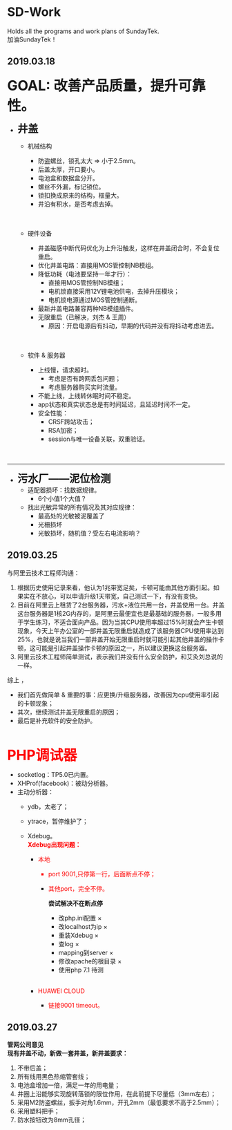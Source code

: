 # SD-Work
Holds all the programs and work plans of SundayTek.   
加油SundayTek！

## 2019.03.18 
<font size = 6>**GOAL: 改善产品质量，提升可靠性。**</font>

- <font size = 5> **井盖** </font>
	- 机械结构
		-  防盗螺丝，锁孔太大 => 小于2.5mm。
		-  后盖太厚，开口要小。
		-  电池盒和数据盒分开。
		-  螺丝不外漏，标记锁位。
		-  锁扣换成原来的结构，框量大。  
		-  井沿有积水，是否考虑去掉。
		<br/>
		<br/>

	- 硬件设备
		- 井盖磁感中断代码优化为上升沿触发，这样在井盖闭合时，不会复位重启。
		- 优化井盖电路：直接用MOS管控制NB模组。
		- 降低功耗（电池要坚持一年才行）：
			- 直接用MOS管控制NB模组；
			- 电机锁直接采用12V锂电池供电，去掉升压模块；
			- 电机锁电源通过MOS管控制通断。
		- 最新井盖电路兼容两种NB模组插件。   
		- 无限重启（已解决，刘杰 & 王周）
			- 原因：开启电源后有抖动，早期的代码并没有将抖动考虑进去。
		<br/> 
		<br/>
	- 软件 & 服务器 
		- 上线慢，请求超时。
			- 考虑是否有跨网丢包问题； 
			- 考虑服务器购买实时流量。
		- 不能上线，上线转休眠时间不稳定。
		- app状态和真实状态总是有时间延迟，且延迟时间不一定。
		- 安全性能：
			- CRSF跨站攻击；
			- RSA加密；
			- session与唯一设备关联，双重验证。
		<br/>  
		<br/>

---
- <font size = 5> **污水厂——泥位检测** </font>
	- 适配器损坏：找数据规律。
		- 6个小值1个大值？
	- 找出光敏异常的所有情况及其对应规律：
		- 最高处的光敏被泥覆盖了
		- 光栅损坏
		- 光敏损坏，随机值？受左右电流影响？



## 2019.03.25
与阿里云技术工程师沟通：  
1. 根据历史使用记录来看，他认为1兆带宽足矣，卡顿可能由其他方面引起。如果实在不放心，可以申请升级1天带宽，自己测试一下，有没有变快。  
2. 目前在阿里云上租赁了2台服务器，污水+液位共用一台，井盖使用一台。井盖这台服务器是1核2G内存的，是阿里云最便宜也是最基础的服务器，一般多用于学生练习，不适合面向产品。因为当其CPU使用率超过15%时就会产生卡顿现象，今天上午办公室的一部井盖无限重启就造成了该服务器CPU使用率达到25%，也就是说当我们一部井盖开始无限重启时就可能引起其他井盖的操作卡顿，这可能是引起井盖操作卡顿的原因之一，所以建议更换这台服务器。  
3. 阿里云技术工程师简单测试，表示我们并没有什么安全防护，和艾灸刘总说的一样。  

综上 ，
 
- 我们首先做简单 & 重要的事：应更换/升级服务器，改善因为cpu使用率引起的卡顿现象； 
- 其次，继续测试井盖无限重启的原因；  
- 最后是补充软件的安全防护。  
<br/>




<font size = 6 color = red >**PHP调试器**</font>

- socketlog：TP5.0已内置。
- XHProf(facebook)：被动分析器。
- 主动分析器：
	- ydb，太老了；
	- ytrace，暂停维护了；
	- Xdebug。  
		<font color = red >**Xdebug出现问题：**  
		
		- 本地  
			- port 9001,只停第一行，后面断点不停；
			- 其他port，完全不停。</font>    
			
				**尝试解决不在断点停**
				
				- 改php.ini配置 ×
				- 改localhost为ip  ×
				- 重装Xdebug  ×
				- 查log  ×
				- mapping到server  × 
				- 修改apache的根目录  ×
				- 使用php 7.1 待测  
				<br/>

		- <font color = red >HUAWEI CLOUD
			- 链接9001 timeout。</font>

## 2019.03.27
**管网公司意见**  
**现有井盖不动，新做一套井盖，新井盖要求：**

1. 不带后盖；
2. 所有线用黑色热缩管套线；
3. 电池盒增加一倍，满足一年的用电量；
4. 井圈上沿能够实现旋转落锁的限位作用，在此前提下尽量低（3mm左右）；
5. 采用M2防盗螺丝，扳手对角1.6mm，开孔2mm（最低要求不高于2.5mm）；
6. 采用塑料把手；
7. 防水按钮改为8mm孔径；
		